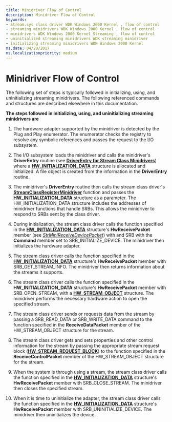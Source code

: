 ```yaml
---
title: Minidriver Flow of Control
description: Minidriver Flow of Control
keywords:
- Stream.sys class driver WDK Windows 2000 Kernel , flow of control
- streaming minidrivers WDK Windows 2000 Kernel , flow of control
- minidrivers WDK Windows 2000 Kernel Streaming , flow of control
- uninitialized streaming minidrivers WDK streaming minidriver
- initializing streaming minidrivers WDK Windows 2000 Kernel
ms.date: 04/20/2017
ms.localizationpriority: medium
---
```


# Minidriver Flow of Control





The following set of steps is typically followed in initializing, using, and uninitializing streaming minidrivers. The following referenced commands and structures are described elsewhere in this documentation.

**The steps followed in initializing, using, and uninitializing streaming minidrivers are**

1.  The hardware adapter supported by the minidriver is detected by the Plug and Play enumerator. The enumerator checks the registry to resolve any symbolic references and passes the request to the I/O subsystem.

2.  The I/O subsystem loads the minidriver and calls the minidriver's **DriverEntry** routine (see [**DriverEntry for Stream Class Minidrivers**](/previous-versions/ff558717(v=vs.85))) where a [**HW\_INITIALIZATION\_DATA**](/windows-hardware/drivers/ddi/strmini/ns-strmini-_hw_initialization_data) structure is allocated and initialized. A file object is created from the information in the **DriverEntry** routine.

3.  The minidriver's **DriverEntry** routine then calls the stream class driver's [**StreamClassRegisterMinidriver**](/windows-hardware/drivers/ddi/strmini/nf-strmini-streamclassregisteradapter) function and passes the [**HW\_INITIALIZATION\_DATA**](/windows-hardware/drivers/ddi/strmini/ns-strmini-_hw_initialization_data) structure as a parameter. The HW\_INITIALIZATION\_DATA structure includes the addresses of minidriver functions that handle SRBs. This allows the minidriver to respond to SRBs sent by the class driver.

4.  During initialization, the stream class driver calls the function specified in the [**HW\_INITIALIZATION\_DATA**](/windows-hardware/drivers/ddi/strmini/ns-strmini-_hw_initialization_data) structure's **HwReceivePacket** member (see [*StrMiniReceiveDevicePacket*](/windows-hardware/drivers/ddi/strmini/nc-strmini-phw_receive_device_srb)) with and SRB with the **Command** member set to SRB\_INITIALIZE\_DEVICE. The minidriver then initializes the hardware adapter.

5.  The stream class driver calls the function specified in the [**HW\_INITIALIZATION\_DATA**](/windows-hardware/drivers/ddi/strmini/ns-strmini-_hw_initialization_data) structure's **HwReceivePacket** member with SRB\_GET\_STREAM\_INFO. The minidriver then returns information about the streams it supports.

6.  The stream class driver calls the function specified in the **HW\_INITIALIZATION\_DATA** structure's **HwReceivePacket** member with SRB\_OPEN\_STREAM, with a [**HW\_STREAM\_OBJECT**](/windows-hardware/drivers/ddi/strmini/ns-strmini-_hw_stream_object) structure. The minidriver performs the necessary hardware action to open the specified stream.

7.  The stream class driver sends or requests data from the stream by passing a SRB\_READ\_DATA or SRB\_WRITE\_DATA command to the function specified in the **ReceiveDataPacket** member of the HW\_STREAM\_OBJECT structure for the stream.

8.  The stream class driver gets and sets properties and other control information for the stream by passing the appropriate stream request block ([**HW\_STREAM\_REQUEST\_BLOCK**](/windows-hardware/drivers/ddi/strmini/ns-strmini-_hw_stream_request_block)) to the function specified in the **ReceiveControlPacket** member of the HW\_STREAM\_OBJECT structure for the stream.

9.  When the system is through using a stream, the stream class driver calls the function specified in the [**HW\_INITIALIZATION\_DATA**](/windows-hardware/drivers/ddi/strmini/ns-strmini-_hw_initialization_data) structure's **HwReceivePacket** member with SRB\_CLOSE\_STREAM. The minidriver then closes the specified stream.

10. When it is time to uninitialize the adapter, the stream class driver calls the function specified in the [**HW\_INITIALIZATION\_DATA**](/windows-hardware/drivers/ddi/strmini/ns-strmini-_hw_initialization_data) structure's **HwReceivePacket** member with SRB\_UNINITIALIZE\_DEVICE. The minidriver then uninitializes the device.

 

